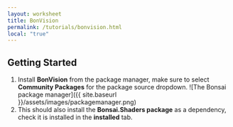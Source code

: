 ```yaml
---
layout: worksheet
title: BonVision
permalink: /tutorials/bonvision.html
local: "true"
---
```


Getting Started
---------------

1. Install **BonVision** from the package manager, make sure to select **Community Packages** for the package source dropdown. ![The Bonsai package manager]({{ site.baseurl }}/assets/images/packagemanager.png)
2. This should also install the **Bonsai.Shaders package** as a dependency, check it is installed in the **installed** tab.